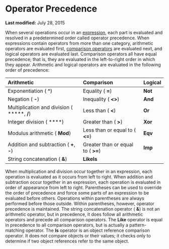 
# Operator Precedence

 **Last modified:** July 28, 2015


When several operations occur in an  [expression](b8bdf64f-5920-1ae9-16d0-b26d09524a30.md), each part is evaluated and resolved in a predetermined order called operator precedence.
When expressions contain operators from more than one category, arithmetic operators are evaluated first,  [comparison operators](b8bdf64f-5920-1ae9-16d0-b26d09524a30.md) are evaluated next, and logical operators are evaluated last. Comparison operators all have equal precedence; that is, they are evaluated in the left-to-right order in which they appear. Arithmetic and logical operators are evaluated in the following order of precedence:


|**Arithmetic**|**Comparison**|**Logical**|
|:-----|:-----|:-----|
|Exponentiation ( **^**)|Equality ( **=**)| **Not**|
|Negation ( **-**)|Inequality ( **&lt;&gt;**)| **And**|
|Multiplication and division ( *****,  **/**)|Less than ( **&lt;**)| **Or**|
|Integer division ( **\**)|Greater than ( **&gt;**)| **Xor**|
|Modulus arithmetic ( **Mod**)|Less than or equal to ( **&lt;=**)| **Eqv**|
|Addition and subtraction ( **+**,  **-**)|Greater than or equal to ( **>=**)| **Imp**|
|String concatenation ( **&amp;**)| **LikeIs**||
When multiplication and division occur together in an expression, each operation is evaluated as it occurs from left to right. When addition and subtraction occur together in an expression, each operation is evaluated in order of appearance from left to right. Parentheses can be used to override the order of precedence and force some parts of an expression to be evaluated before others. Operations within parentheses are always performed before those outside. Within parentheses, however, operator precedence is maintained.
The string concatenation operator ( **&amp;**) is not an arithmetic operator, but in precedence, it does follow all arithmetic operators and precede all comparison operators.
The  **Like** operator is equal in precedence to all comparison operators, but is actually a pattern-matching operator.
The  **Is** operator is an object reference comparison operator. It does not compare objects or their values; it checks only to determine if two object references refer to the same object.
